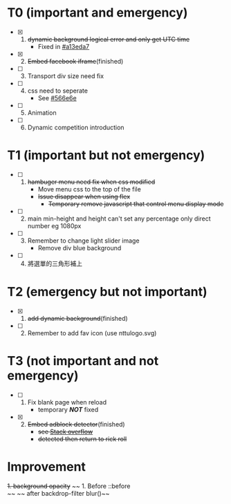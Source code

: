 # T0 (important and emergency)
- [x] 1. ~~dynamic background logical error and only get UTC time~~
     * Fixed in [#a13eda7](https://github.com/bradly0cjw/CSIE-WEB-EXAM/tree/a13eda70aaf378faae75dfc8718c8d6a588ba57a)
- [x] 2. ~~Embed facebook iframe~~(finished)
- [ ] 3. Transport div size need fix
- [ ] 4. css need to seperate
     * See [#566e6e](https://github.com/bradly0cjw/CSIE-WEB-EXAM/commit/566e6e069e627b8950485e21309a4a9c46256cdc)
- [ ] 5. Animation
- [ ] 6. Dynamic competition introduction
# T1 (important but not emergency)
- [ ] 1. ~~hambuger menu need fix when css modified~~
     * Move menu css to the top of the file
     * ~~Issue disappear when using flex~~
        * ~~Temporary remove javascript that control menu display mode~~
- [ ] 2. main min-height and height can't set any percentage only direct number eg 1080px
- [ ] 3. Remember to change light slider image
     *  Remove div blue background
- [ ] 4. 將選單的三角形補上
# T2 (emergency but not important)
- [x] 1. ~~add dynamic background~~(finished)
- [ ] 2. Remember to add fav icon (use nttulogo.svg)
# T3 (not important and not emergency)
- [ ] 1. Fix blank page when reload
     * temporary ***NOT*** fixed
- [x] 2. ~~Embed adblock detector~~(finished)
     * ~~see [Stack overflow](https://stackoverflow.com/questions/4869154/how-to-detect-adblock-on-my-website)~~
     * ~~detected then return to rick roll~~
# Improvement
~~1. background opacity~~
    ~~ 1. Before ::before<br>~~
     ~~ after backdrop-filter blur()~~
	 
